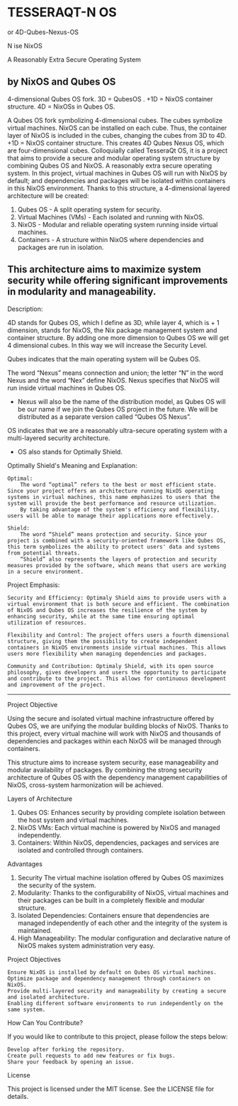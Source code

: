 # TESSERAQT-N OS
or 4D-Qubes-Nexus-OS

N ise NixOS

A Reasonably Extra Secure Operating System

by NixOS and Qubes OS
--------------------------------------------------------------------------------------------------------------------------------------------------------------
4-dimensional Qubes OS fork. 3D = QubesOS . +1D = NixOS container structure. 4D = NixOSs in Qubes OS. 

  A Qubes OS fork symbolizing 4-dimensional cubes. The cubes symbolize virtual machines. NixOS can be installed on each cube. Thus, the container layer of NixOS is included in the cubes, changing the cubes from 3D to 4D. +1D = NixOS container structure. This creates 4D Qubes Nexus OS, which are four-dimensional cubes. Colloquially called TesseraQt OS, it is a project that aims to provide a secure and modular operating system structure by combining Qubes OS and NixOS. A reasonably extra secure operating system.  In this project, virtual machines in Qubes OS will run with NixOS by default; and dependencies and packages will be isolated within containers in this NixOS environment. Thanks to this structure, a 4-dimensional layered architecture will be created:
  1. Qubes OS - A split operating system for security.
  2. Virtual Machines (VMs) - Each isolated and running with NixOS.
  3. NixOS - Modular and reliable operating system running inside virtual machines.
  4. Containers - A structure within NixOS where dependencies and packages are run in isolation.

This architecture aims to maximize system security while offering significant improvements in modularity and manageability.
-------------------------------------------------------------------------------------------------------------------------------------------------------------
Description: 

4D stands for Qubes OS, which I define as 3D, while layer 4, which is + 1 dimension, stands for NixOS, the Nix package management system and container structure. By adding one more dimension to Qubes OS we will get 4 dimensional cubes. In this way we will increase the Security Level.

Qubes indicates that the main operating system will be Qubes OS.

 The word “Nexus” means connection and union; the letter “N” in the word Nexus and the word “Nex” define NixOS. Nexus specifies that NixOS will run inside virtual machines in Qubes OS. 
 
- Nexus will also be the name of the distribution model, as Qubes OS will be our name if we join the Qubes OS project in the future. We will be distributed as a separate version called “Qubes OS Nexus”.
 
OS indicates that we are a reasonably ultra-secure operating system with a multi-layered security architecture.

- OS also stands for Optimally Shield. 

Optimally Shield's Meaning and Explanation:

    Optimal:
        The word “optimal” refers to the best or most efficient state. Since your project offers an architecture running NixOS operating systems in virtual machines, this name emphasizes to users that the system will provide the best performance and resource utilization.
        By taking advantage of the system's efficiency and flexibility, users will be able to manage their applications more effectively.

    Shield:
        The word “Shield” means protection and security. Since your project is combined with a security-oriented framework like Qubes OS, this term symbolizes the ability to protect users' data and systems from potential threats.
        “Shield” also represents the layers of protection and security measures provided by the software, which means that users are working in a secure environment.

Project Emphasis:

    Security and Efficiency: Optimaly Shield aims to provide users with a virtual environment that is both secure and efficient. The combination of NixOS and Qubes OS increases the resilience of the system by enhancing security, while at the same time ensuring optimal utilization of resources.

    Flexibility and Control: The project offers users a fourth dimensional structure, giving them the possibility to create independent containers in NixOS environments inside virtual machines. This allows users more flexibility when managing dependencies and packages.

    Community and Contribution: Optimaly Shield, with its open source philosophy, gives developers and users the opportunity to participate and contribute to the project. This allows for continuous development and improvement of the project. 

------------------------------------------------------------------------------------------------------------------------------------------

Project Objective

Using the secure and isolated virtual machine infrastructure offered by Qubes OS, we are unifying the modular building blocks of NixOS. Thanks to this project, every virtual machine will work with NixOS and thousands of dependencies and packages within each NixOS will be managed through containers.

This structure aims to increase system security, ease manageability and modular availability of packages. By combining the strong security architecture of Qubes OS with the dependency management capabilities of NixOS, cross-system harmonization will be achieved.

Layers of Architecture

  1. Qubes OS: Enhances security by providing complete isolation between the host system and virtual machines.
  2. NixOS VMs: Each virtual machine is powered by NixOS and managed independently.
  3. Containers: Within NixOS, dependencies, packages and services are isolated and controlled through containers.

Advantages

  1. Security The virtual machine isolation offered by Qubes OS maximizes the security of the system.
  2. Modularity: Thanks to the configurability of NixOS, virtual machines and their packages can be built in a completely flexible and modular structure.
  3. Isolated Dependencies: Containers ensure that dependencies are managed independently of each other and the integrity of the system is maintained.
  4. High Manageability: The modular configuration and declarative nature of NixOS makes system administration very easy.

Project Objectives

    Ensure NixOS is installed by default on Qubes OS virtual machines.
    Optimize package and dependency management through containers on NixOS.
    Provide multi-layered security and manageability by creating a secure and isolated architecture.
    Enabling different software environments to run independently on the same system.

How Can You Contribute?

If you would like to contribute to this project, please follow the steps below:

    Develop after forking the repository.
    Create pull requests to add new features or fix bugs.
    Share your feedback by opening an issue.

License

This project is licensed under the MIT license. See the LICENSE file for details.
